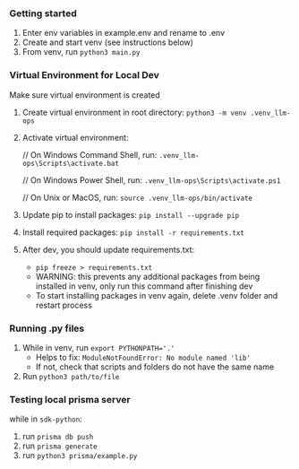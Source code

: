 ### Getting started
1. Enter env variables in example.env and rename to .env
2. Create and start venv (see instructions below)
3. From venv, run `python3 main.py`

### Virtual Environment for Local Dev
Make sure virtual environment is created
1. Create virtual environment in root directory: `python3 -m venv .venv_llm-ops`
2. Activate virtual environment:

    // On Windows Command Shell, run:
    `.venv_llm-ops\Scripts\activate.bat`

    // On Windows Power Shell, run:
    `.venv_llm-ops\Scripts\activate.ps1`

    // On Unix or MacOS, run:
    `source .venv_llm-ops/bin/activate`

3. Update pip to install packages: `pip install --upgrade pip`
4. Install required packages: `pip install -r requirements.txt`
5. After dev, you should update requirements.txt:
   - `pip freeze > requirements.txt`
   - WARNING: this prevents any additional packages from being installed in venv, only run this command after finishing dev
   - To start installing packages in venv again, delete .venv folder and restart process

### Running .py files
1. While in venv, run `export PYTHONPATH='.'`
   - Helps to fix: `ModuleNotFoundError: No module named 'lib'`
   - If not, check that scripts and folders do not have the same name
2. Run `python3 path/to/file`

### Testing local prisma server
while in `sdk-python`:
1. run `prisma db push`
2. run `prisma generate`
3. run `python3 prisma/example.py`
